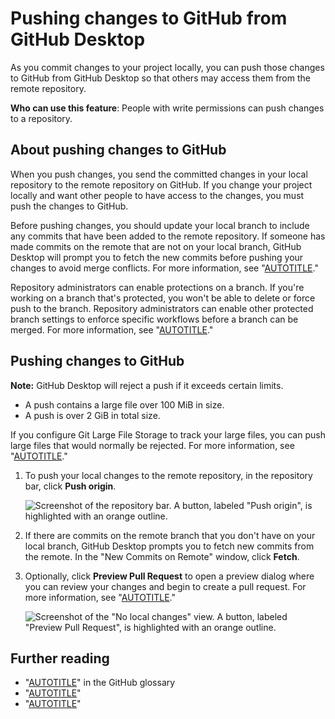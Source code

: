 # Pushing changes to GitHub from GitHub Desktop

As you commit changes to your project locally, you can push those changes to GitHub from GitHub Desktop so that others may access them from the remote repository.

**Who can use this feature**: People with write permissions can push changes to a repository.
## About pushing changes to GitHub

When you push changes, you send the committed changes in your local repository to the remote repository on GitHub. If you change your project locally and want other people to have access to the changes, you must push the changes to GitHub.

Before pushing changes, you should update your local branch to include any commits that have been added to the remote repository. If someone has made commits on the remote that are not on your local branch, GitHub Desktop will prompt you to fetch the new commits before pushing your changes to avoid merge conflicts. For more information, see "[AUTOTITLE](/desktop/working-with-your-remote-repository-on-github-or-github-enterprise/syncing-your-branch-in-github-desktop)."

Repository administrators can enable protections on a branch. If you're working on a branch that's protected, you won't be able to delete or force push to the branch. Repository administrators can enable other protected branch settings to enforce specific workflows before a branch can be merged. For more information, see "[AUTOTITLE](/repositories/configuring-branches-and-merges-in-your-repository/managing-protected-branches/about-protected-branches)."

## Pushing changes to GitHub

<div class="ghd-spotlight ghd-spotlight-note border rounded-1 my-3 p-3 f5 color-border-accent-emphasis color-bg-accent">

**Note:** GitHub Desktop will reject a push if it exceeds certain limits.

- A push contains a large file over 100 MiB in size.
- A push is over 2 GiB in total size.

If you configure Git Large File Storage to track your large files, you can push large files that would normally be rejected. For more information, see "[AUTOTITLE](/desktop/configuring-and-customizing-github-desktop/about-git-large-file-storage-and-github-desktop)."

</div>

1. To push your local changes to the remote repository, in the repository bar, click **Push origin**.

   ![Screenshot of the repository bar. A button, labeled "Push origin", is highlighted with an orange outline.](/assets/images/help/desktop/push-to-origin.png)
1. If there are commits on the remote branch that you don't have on your local branch, GitHub Desktop prompts you to fetch new commits from the remote. In the "New Commits on Remote" window, click **Fetch**.
1. Optionally, click **Preview Pull Request** to open a preview dialog where you can review your changes and begin to create a pull request. For more information, see "[AUTOTITLE](/desktop/working-with-your-remote-repository-on-github-or-github-enterprise/creating-an-issue-or-pull-request-from-github-desktop)."

   ![Screenshot of the "No local changes" view. A button, labeled "Preview Pull Request", is highlighted with an orange outline.](/assets/images/help/desktop/mac-preview-pull-request.png)

## Further reading

- "[AUTOTITLE](/get-started/quickstart/github-glossary#push)" in the GitHub glossary
- "[AUTOTITLE](/desktop/making-changes-in-a-branch/committing-and-reviewing-changes-to-your-project-in-github-desktop)"
- "[AUTOTITLE](/get-started/using-git)"
